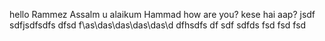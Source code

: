 hello Rammez
Assalm u alaikum Hammad how are you?
kese hai aap?
jsdf
sdfjsdfsdfs
dfsd
f\as\das\das\das\das\d
dfhsdfs
df
sdf
sdfds
fsd
fsd
fsd

